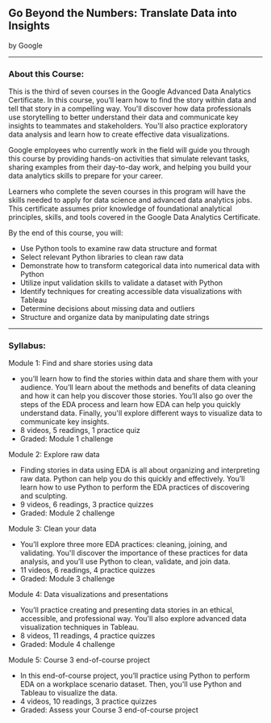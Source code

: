 ## Go Beyond the Numbers: Translate Data into Insights
by Google

---------------

### About this Course:

This is the third of seven courses in the Google Advanced Data Analytics Certificate. In this course, you’ll learn how to find the story within data and tell that story in a compelling way. You'll discover how data professionals use storytelling to better understand their data and communicate key insights to teammates and stakeholders. You'll also practice exploratory data analysis and learn how to create effective data visualizations. 

Google employees who currently work in the field will guide you through this course by providing hands-on activities that simulate relevant tasks, sharing examples from their day-to-day work, and helping you build your data analytics skills to prepare for your career. 

Learners who complete the seven courses in this program will have the skills needed to apply for data science and advanced data analytics jobs. This certificate assumes prior knowledge of foundational analytical principles, skills, and tools covered in the Google Data Analytics Certificate.  

By the end of this course, you will:

- Use Python tools to examine raw data structure and format
- Select relevant Python libraries to clean raw data
- Demonstrate how to transform categorical data into numerical data with Python
- Utilize input validation skills to validate a dataset with Python
- Identify techniques for creating accessible data visualizations with Tableau
- Determine decisions about missing data and outliers
- Structure and organize data by manipulating date strings

------------------

### Syllabus:


Module 1: Find and share stories using data
- you’ll learn how to find the stories within data and share them with your audience. You’ll learn about the methods and benefits of data cleaning and how it can help you discover those stories. You’ll also go over the steps of the EDA process and learn how EDA can help you quickly understand data. Finally, you'll explore different ways to visualize data to communicate key insights.
- 8 videos, 5 readings, 1 practice quiz
- Graded: Module 1 challenge

Module 2: Explore raw data
- Finding stories in data using EDA is all about organizing and interpreting raw data. Python can help you do this quickly and effectively. You’ll learn how to use Python to perform the EDA practices of discovering and sculpting.
- 9 videos, 6 readings, 3 practice quizzes
- Graded: Module 2 challenge

Module 3: Clean your data
- You’ll explore three more EDA practices: cleaning, joining, and validating. You'll discover the importance of these practices for data analysis, and you’ll use Python to clean, validate, and join data.
- 11 videos, 6 readings, 4 practice quizzes
- Graded: Module 3 challenge

Module 4: Data visualizations and presentations
- You’ll practice creating and presenting data stories in an ethical, accessible, and professional way. You'll also explore advanced data visualization techniques in Tableau.
- 8 videos, 11 readings, 4 practice quizzes
- Graded: Module 4 challenge

Module 5: Course 3 end-of-course project
- In this end-of-course project, you’ll practice using Python to perform EDA on a workplace scenario dataset. Then, you'll use Python and Tableau to visualize the data.
- 4 videos, 10 readings, 3 practice quizzes
- Graded: Assess your Course 3 end-of-course project